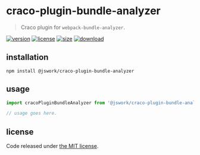 # craco-plugin-bundle-analyzer
> Craco plugin for `webpack-bundle-analyzer`.

[![version][version-image]][version-url]
[![license][license-image]][license-url]
[![size][size-image]][size-url]
[![download][download-image]][download-url]

## installation
```shell
npm install @jswork/craco-plugin-bundle-analyzer
```

## usage
```js
import cracoPluginBundleAnalyzer from '@jswork/craco-plugin-bundle-analyzer';

// usage goes here.
```

## license
Code released under [the MIT license](https://github.com/afeiship/craco-plugin-bundle-analyzer/blob/master/LICENSE.txt).

[version-image]: https://img.shields.io/npm/v/@jswork/craco-plugin-bundle-analyzer
[version-url]: https://npmjs.org/package/@jswork/craco-plugin-bundle-analyzer

[license-image]: https://img.shields.io/npm/l/@jswork/craco-plugin-bundle-analyzer
[license-url]: https://github.com/afeiship/craco-plugin-bundle-analyzer/blob/master/LICENSE.txt

[size-image]: https://img.shields.io/bundlephobia/minzip/@jswork/craco-plugin-bundle-analyzer
[size-url]: https://github.com/afeiship/craco-plugin-bundle-analyzer/blob/master/dist/craco-plugin-bundle-analyzer.min.js

[download-image]: https://img.shields.io/npm/dm/@jswork/craco-plugin-bundle-analyzer
[download-url]: https://www.npmjs.com/package/@jswork/craco-plugin-bundle-analyzer
